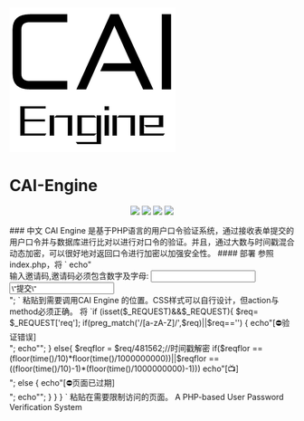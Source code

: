 ![image](https://raw.githubusercontent.com/JimHans/CAI-Engine/master/CAI%20ENGINE%201.5.5%20BETA/CAI.png)
# CAI-Engine
<p align="center">
 
 <img src="https://img.shields.io/badge/Version-1.5.5 Beta-red.svg?style=flat-square">
<img src="https://img.shields.io/badge/language-PHP-green.svg?style=flat-square">
<img src="https://img.shields.io/badge/Design-ZEROLITE-purple.svg?style=flat-square">
<img src="https://img.shields.io/badge/REQUIRED-PHP 5+&MySQL-blue.svg?style=flat-square">
</p>
### 中文
CAI Engine 是基于PHP语言的用户口令验证系统，通过接收表单提交的用户口令并与数据库进行比对以进行对口令的验证。并且，通过大数与时间戳混合动态加密，可以很好地对返回口令进行加密以加强安全性。
#### 部署
参照index.php，将
  ` echo"<form action=\"judge.php\" method=\"post\">
输入邀请码,邀请码必须包含数字及字母: <input type=\"text\" name=\"config\">
<input type=\"submit\" value=\"提交\"></form>";   `
粘贴到需要调用CAI Engine 的位置。CSS样式可以自行设计，但action与method必须正确。
将
    `if (isset($_REQUEST)&&$_REQUEST){
$req= $_REQUEST['req'];
    if(preg_match('/[a-zA-Z]/',$req)||$req=='') 
		{
	echo"[⛔验证错误]<br />";
	echo"<script>setTimeout(function(){window.location.href=\"./index.php\";}, 2000);</script>";
}
		else{
$reqflor = $req/481562;//时间戳解密
if($reqflor == (floor(time()/10)*floor(time()/1000000000))||$reqflor == ((floor(time()/10)-1)*(floor(time()/1000000000)-1))) echo"[📺]<br />";
else {
	echo"[⛔页面已过期]<br />";
	echo"<script>setTimeout(function(){window.location.href=\"./index.php\";}, 2000);</script>";
}
		}
	}   `
粘贴在需要限制访问的页面。
A PHP-based User Password Verification System
